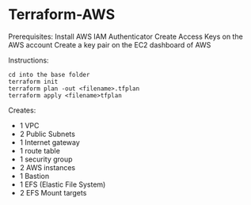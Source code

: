 # Terraform-AWS

Prerequisites:
Install AWS IAM Authenticator
Create Access Keys on the AWS account
Create a key pair on the EC2 dashboard of AWS

Instructions:
```
cd into the base folder
terraform init
terraform plan -out <filename>.tfplan
terraform apply <filename>tfplan
```

Creates:

- 1 VPC
- 2 Public Subnets
- 1 Internet gateway
- 1 route table
- 1 security group
- 2 AWS instances
- 1 Bastion
- 1 EFS (Elastic File System)
- 2 EFS Mount targets
